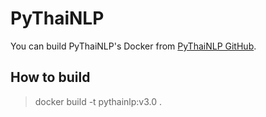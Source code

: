# PyThaiNLP

You can build PyThaiNLP's Docker from [PyThaiNLP GitHub](https://github.com/PyThaiNLP/pythainlp).

## How to build

> docker build -t pythainlp:v3.0 .